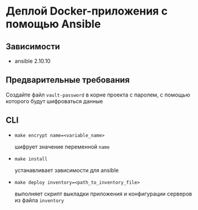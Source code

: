 # Деплой Docker-приложения с помощью Ansible

## Зависимости
* ansible 2.10.10

## Предварительные требования
Создайте файл `vault-password` в корне проекта с паролем, с помощью которого будут шифроваться данные

## CLI
* `make encrypt name=<variable_name>`

  шифрует значение переменной `name`

* `make install`

  устанавливает зависимости для ansible

* `make deploy inventory=<path_to_inventory_file>`
  
  выполняет скрипт выкладки приложения и конфигурации серверов из файла `inventory`
